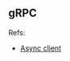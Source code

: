 ## gRPC


Refs:

* [Async client](https://github.com/grpc/grpc/blob/master/examples/python/helloworld/async_greeter_client.py)
